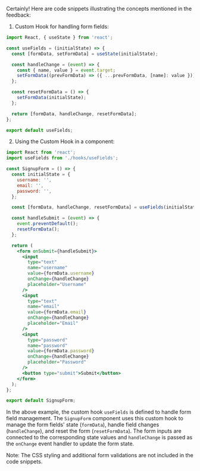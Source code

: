 Certainly! Here are code snippets illustrating the concepts mentioned in the feedback:

1. Custom Hook for handling form fields:
```jsx
import React, { useState } from 'react';

const useFields = (initialState) => {
  const [formData, setFormData] = useState(initialState);

  const handleChange = (event) => {
    const { name, value } = event.target;
    setFormData((prevFormData) => ({ ...prevFormData, [name]: value }));
  };

  const resetFormData = () => {
    setFormData(initialState);
  };

  return [formData, handleChange, resetFormData];
};

export default useFields;
```

2. Using the Custom Hook in a component:
```jsx
import React from 'react';
import useFields from './hooks/useFields';

const SignupForm = () => {
  const initialState = {
    username: '',
    email: '',
    password: '',
  };

  const [formData, handleChange, resetFormData] = useFields(initialState);

  const handleSubmit = (event) => {
    event.preventDefault();
    resetFormData();
  };

  return (
    <form onSubmit={handleSubmit}>
      <input
        type="text"
        name="username"
        value={formData.username}
        onChange={handleChange}
        placeholder="Username"
      />
      <input
        type="text"
        name="email"
        value={formData.email}
        onChange={handleChange}
        placeholder="Email"
      />
      <input
        type="password"
        name="password"
        value={formData.password}
        onChange={handleChange}
        placeholder="Password"
      />
      <button type="submit">Submit</button>
    </form>
  );
};

export default SignupForm;
```

In the above example, the custom hook `useFields` is defined to handle form field management. The `SignupForm` component uses this custom hook to manage the form fields' state (`formData`), handle field changes (`handleChange`), and reset the form (`resetFormData`). The form inputs are connected to the corresponding state values and `handleChange` is passed as the `onChange` event handler to update the form state.

Note: The CSS styling and additional form validations are not included in the code snippets.